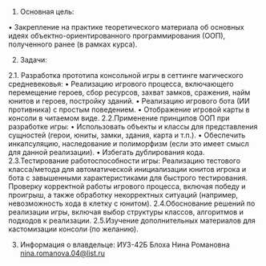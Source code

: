 1. Основная цель:

• Закрепление на практике теоретического материала об основных идеях объектно-ориентированного программирования (ООП), полученного ранее (в рамках курса).

2. Задачи:

2.1. Разработка прототипа консольной игры в сеттинге магического средневековья:
• Реализацию игрового процесса, включающего перемещение героев, сбор ресурсов, захват замков, сражения, найм юнитов и героев, постройку зданий.
• Реализацию игрового бота (ИИ противника) с простым поведением.
• Отображение игровой карты в консоли в читаемом виде.
2.2.Применение принципов ООП при разработке игры:
• Использовать объекты и классы для представления сущностей (герои, юниты, замки, здания, карта и т.п.).
• Обеспечить инкапсуляцию, наследование и полиморфизм (если это имеет смысл для данной реализации).
• Избегать дублирования кода.
2.3.Тестирование работоспособности игры:
Реализацию тестового класса/метода для автоматической инициализации юнитов игрока и бота с завышенными характеристиками для быстрого тестирования.
Проверку корректной работы игрового процесса, включая победу и проигрыш, а также обработку некорректных ситуаций (например, невозможность хода в клетку с юнитом).
2.4.Обоснование решений по реализации игры, включая выбор структуры классов, алгоритмов и подходов к реализации.
2.5.Изучение дополнительных материалов для кастомизации консоли (по желанию).

3. Информация о влавдельце: ИУ3-42Б Блоха Нина Романовна nina.romanova.04@list.ru